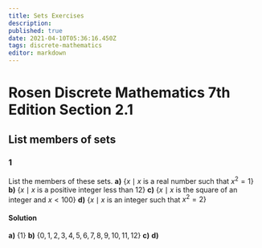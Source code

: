 ```yaml
---
title: Sets Exercises
description: 
published: true
date: 2021-04-10T05:36:16.450Z
tags: discrete-mathematics
editor: markdown
---
```


# Rosen Discrete Mathematics 7th Edition Section 2.1
## List members of sets

### 1 
List the members of these sets.
**a)** $\left\{x \mid x\right.$ is a real number such that $\left.x^{2}=1\right\}$
**b)** $\{x \mid x$ is a positive integer less than 12$\}$
**c)** $\{x \mid x$ is the square of an integer and $x<100\}$
**d)** $\left\{x \mid x\right.$ is an integer such that $\left.x^{2}=2\right\}$

#### Solution

**a)** $\{1 \}$
**b)** $\{0, 1, 2, 3, 4, 5, 6, 7, 8, 9, 10, 11, 12 \}$
**c)**
**d)**

